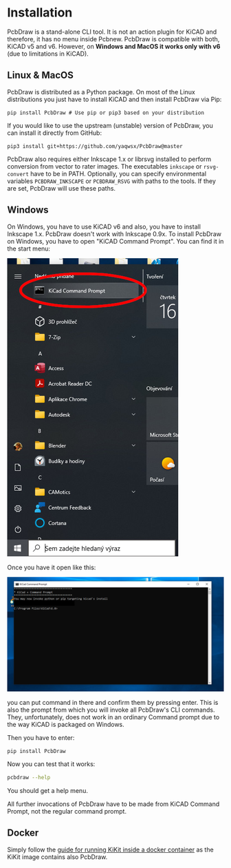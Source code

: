 # Installation

PcbDraw is a stand-alone CLI tool. It is not an action plugin for KiCAD and
therefore, it has no menu inside Pcbnew. PcbDraw is compatible with both, KiCAD
v5 and v6. However, on **Windows and MacOS it works only with v6** (due to
limitations in KiCAD).

## Linux & MacOS

PcbDraw is distributed as a Python package. On most of the Linux distributions
you just have to install KiCAD and then install PcbDraw via Pip:

```
pip install PcbDraw # Use pip or pip3 based on your distribution
```

If you would like to use the upstream (unstable) version of PcbDraw, you can
install it directly from GitHub:

```
pip3 install git+https://github.com/yaqwsx/PcbDraw@master
```

PcbDraw also requires either Inkscape 1.x or librsvg installed to perform
conversion from vector to rater images. The executables `inkscape` or
`rsvg-convert` have to be in PATH. Optionally, you can specify environmental
variables `PCBDRAW_INKSCAPE` or `PCBDRAW_RSVG` with paths to the tools. If they
are set, PcbDraw will use these paths.

## Windows

On Windows, you have to use KiCAD v6 and also, you have to install Inkscape 1.x.
PcbDraw doesn't work with Inkscape 0.9x. To install PcbDraw on Windows, you have
to open "KiCAD Command Prompt". You can find it in the start menu:

![KiCAD Command Prompt in Start menu](resources/windowsCommandPrompt1.jpg)

Once you have it open like this:

![KiCAD Command Prompt in Start menu](resources/windowsCommandPrompt2.jpg)

you can put command in there and confirm them by pressing enter. This is also
the prompt from which you will invoke all PcbDraw's CLI commands. They,
unfortunately, does not work in an ordinary Command prompt due to the way KiCAD
is packaged on Windows.

Then you have to enter:

```
pip install PcbDraw
```

Now you can test that it works:

```.bash
pcbdraw --help
```

You should get a help menu.

All further invocations of PcbDraw have to be made from KiCAD Command Prompt,
not the regular command prompt.

## Docker

Simply follow the [guide for running KiKit inside a docker
container](https://github.com/yaqwsx/KiKit/blob/master/doc/installation.md#running-kikit-via-docker)
as the KiKit image contains also PcbDraw.
